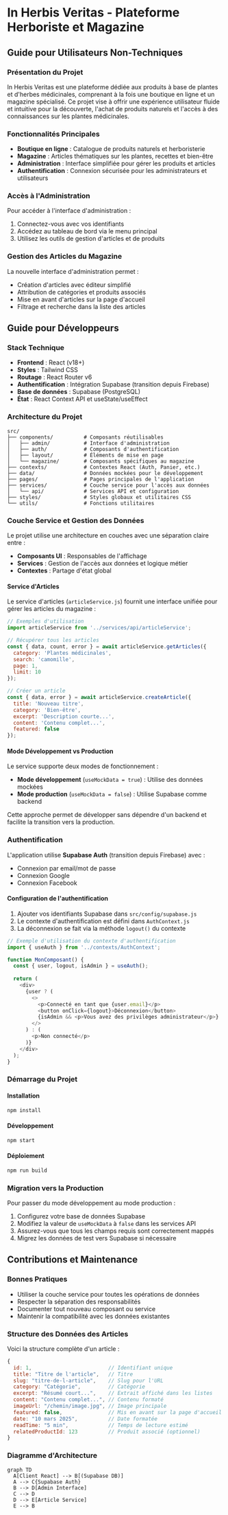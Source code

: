 # In Herbis Veritas - Plateforme Herboriste et Magazine

## Guide pour Utilisateurs Non-Techniques

### Présentation du Projet
In Herbis Veritas est une plateforme dédiée aux produits à base de plantes et d'herbes médicinales, comprenant à la fois une boutique en ligne et un magazine spécialisé. Ce projet vise à offrir une expérience utilisateur fluide et intuitive pour la découverte, l'achat de produits naturels et l'accès à des connaissances sur les plantes médicinales.

### Fonctionnalités Principales
- **Boutique en ligne** : Catalogue de produits naturels et herboristerie
- **Magazine** : Articles thématiques sur les plantes, recettes et bien-être
- **Administration** : Interface simplifiée pour gérer les produits et articles
- **Authentification** : Connexion sécurisée pour les administrateurs et utilisateurs

### Accès à l'Administration
Pour accéder à l'interface d'administration :
1. Connectez-vous avec vos identifiants
2. Accédez au tableau de bord via le menu principal
3. Utilisez les outils de gestion d'articles et de produits

### Gestion des Articles du Magazine
La nouvelle interface d'administration permet :
- Création d'articles avec éditeur simplifié
- Attribution de catégories et produits associés
- Mise en avant d'articles sur la page d'accueil
- Filtrage et recherche dans la liste des articles

## Guide pour Développeurs

### Stack Technique
- **Frontend** : React (v18+)
- **Styles** : Tailwind CSS
- **Routage** : React Router v6
- **Authentification** : Intégration Supabase (transition depuis Firebase)
- **Base de données** : Supabase (PostgreSQL)
- **État** : React Context API et useState/useEffect

### Architecture du Projet
```
src/
├── components/          # Composants réutilisables
│   ├── admin/           # Interface d'administration
│   ├── auth/            # Composants d'authentification
│   ├── layout/          # Éléments de mise en page
│   └── magazine/        # Composants spécifiques au magazine
├── contexts/            # Contextes React (Auth, Panier, etc.)
├── data/                # Données mockées pour le développement
├── pages/               # Pages principales de l'application
├── services/            # Couche service pour l'accès aux données
│   └── api/             # Services API et configuration
├── styles/              # Styles globaux et utilitaires CSS
└── utils/               # Fonctions utilitaires
```

### Couche Service et Gestion des Données
Le projet utilise une architecture en couches avec une séparation claire entre :
- **Composants UI** : Responsables de l'affichage
- **Services** : Gestion de l'accès aux données et logique métier
- **Contextes** : Partage d'état global

#### Service d'Articles
Le service d'articles (`articleService.js`) fournit une interface unifiée pour gérer les articles du magazine :

```javascript
// Exemples d'utilisation
import articleService from '../services/api/articleService';

// Récupérer tous les articles
const { data, count, error } = await articleService.getArticles({ 
  category: 'Plantes médicinales',
  search: 'camomille',
  page: 1,
  limit: 10 
});

// Créer un article
const { data, error } = await articleService.createArticle({
  title: 'Nouveau titre',
  category: 'Bien-être',
  excerpt: 'Description courte...',
  content: 'Contenu complet...',
  featured: false
});
```

#### Mode Développement vs Production
Le service supporte deux modes de fonctionnement :
- **Mode développement** (`useMockData = true`) : Utilise des données mockées
- **Mode production** (`useMockData = false`) : Utilise Supabase comme backend

Cette approche permet de développer sans dépendre d'un backend et facilite la transition vers la production.

### Authentification

L'application utilise **Supabase Auth** (transition depuis Firebase) avec :

- Connexion par email/mot de passe
- Connexion Google
- Connexion Facebook

#### Configuration de l'authentification

1. Ajouter vos identifiants Supabase dans `src/config/supabase.js`
2. Le contexte d'authentification est défini dans `AuthContext.js`
3. La déconnexion se fait via la méthode `logout()` du contexte

```javascript
// Exemple d'utilisation du contexte d'authentification
import { useAuth } from '../contexts/AuthContext';

function MonComposant() {
  const { user, logout, isAdmin } = useAuth();
  
  return (
    <div>
      {user ? (
        <>
          <p>Connecté en tant que {user.email}</p>
          <button onClick={logout}>Déconnexion</button>
          {isAdmin && <p>Vous avez des privilèges administrateur</p>}
        </>
      ) : (
        <p>Non connecté</p>
      )}
    </div>
  );
}
```

### Démarrage du Projet

#### Installation
```bash
npm install
```

#### Développement
```bash
npm start
```

#### Déploiement
```bash
npm run build
```

### Migration vers la Production
Pour passer du mode développement au mode production :

1. Configurez votre base de données Supabase
2. Modifiez la valeur de `useMockData` à `false` dans les services API
3. Assurez-vous que tous les champs requis sont correctement mappés
4. Migrez les données de test vers Supabase si nécessaire

## Contributions et Maintenance

### Bonnes Pratiques
- Utiliser la couche service pour toutes les opérations de données
- Respecter la séparation des responsabilités
- Documenter tout nouveau composant ou service
- Maintenir la compatibilité avec les données existantes

### Structure des Données des Articles
Voici la structure complète d'un article :
```javascript
{
  id: 1,                         // Identifiant unique
  title: "Titre de l'article",   // Titre
  slug: "titre-de-l-article",    // Slug pour l'URL
  category: "Catégorie",         // Catégorie
  excerpt: "Résumé court...",    // Extrait affiché dans les listes
  content: "Contenu complet...", // Contenu formaté
  imageUrl: "/chemin/image.jpg", // Image principale
  featured: false,               // Mis en avant sur la page d'accueil
  date: "10 mars 2025",          // Date formatée
  readTime: "5 min",             // Temps de lecture estimé
  relatedProductId: 123          // Produit associé (optionnel)
}
```

### Diagramme d'Architecture

```mermaid
graph TD
  A[Client React] --> B[(Supabase DB)]
  A --> C{Supabase Auth}
  B --> D[Admin Interface]
  C --> D
  D --> E[Article Service]
  E --> B
```
